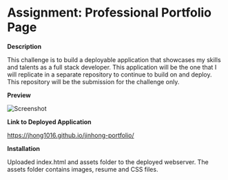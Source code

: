 # Assignment: Professional Portfolio Page

**Description**

This challenge is to build a deployable application that showcases my skills and talents as a full stack developer. This application will be the one that I will replicate in a separate repository to continue to build on and deploy. This repository will be the submission for the challenge only.

**Preview**

![Screenshot](file:///C:/Users/Jin/portfolio-page/assets/images/jinhongprofilepagescreenshot.jpg)

**Link to Deployed Application**

https://jhong1016.github.io/jinhong-portfolio/

**Installation**

Uploaded index.html and assets folder to the deployed webserver. The assets folder contains images, resume and CSS files.